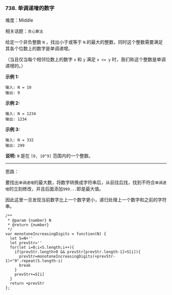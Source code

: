 ### 738. 单调递增的数字

难度：Middle

相关话题：`贪心算法`

给定一个非负整数 `N` ，找出小于或等于 `N` 的最大的整数，同时这个整数需要满足其各个位数上的数字是单调递增。



（当且仅当每个相邻位数上的数字 `x` 和 `y` 满足 `x <= y` 时，我们称这个整数是单调递增的。）



**示例 1:** 



```
输入: N = 10
输出: 9
```


**示例 2:** 



```
输入: N = 1234
输出: 1234
```


**示例 3:** 



```
输入: N = 332
输出: 299
```


**说明:**   `N` 是在 `[0, 10^9]` 范围内的一个整数。




-----

思路：

要找出`单调递增`的最大数，将数字转换成字符串后，从前往后找，找到不符合`单调递增`的立刻修改，并且后面添加`999...`即是最大值。

因此这里一旦发现当前数字比上一个数字更小，递归处理上一个数字和之前的字符串。

```
/**
 * @param {number} N
 * @return {number}
 */
var monotoneIncreasingDigits = function(N) {
  let S=N+''
  let prevStr=''
  for(let i=0;i<S.length;i++){
    if(prevStr.length>0 && prevStr[prevStr.length-1]>S[i]){
      prevStr=monotoneIncreasingDigits(+prevStr-1)+"9".repeat(S.length-i)
      break
    }
    prevStr+=S[i]
  }
  return +prevStr
};
```

